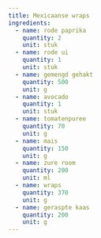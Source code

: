 ```yaml
---
title: Mexicaanse wraps
ingredients:
  - name: rode paprika
    quantity: 2
    unit: stuk
  - name: rode ui
    quantity: 1
    unit: stuk
  - name: gemengd gehakt
    quantity: 500
    unit: g
  - name: avocado
    quantity: 1
    unit: stuk
  - name: tomatenpuree
    quantity: 70
    unit: g
  - name: mais
    quantity: 150
    unit: g
  - name: zure room
    quantity: 200
    unit: ml
  - name: wraps
    quantity: 370
    unit: g
  - name: geraspte kaas
    quantity: 200
    unit: g
---
```


<Recipe />
